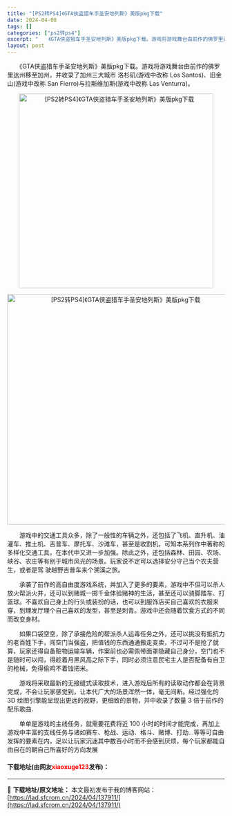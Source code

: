 ```yaml
---
title: "[PS2转PS4]《GTA侠盗猎车手圣安地列斯》美版pkg下载"
date: 2024-04-08
tags: []
categories: ["ps2转ps4"]
excerpt: "　　《GTA侠盗猎车手圣安地列斯》美版pkg下载。游戏将游戏舞台由前作的佛罗里达州移至加州，并收录了加州三大城市 洛杉矶(游戏中改称 Los Santos)、旧金山(游戏中改称 San Fierro)与拉斯维加斯(游戏中改称 Las Venturra)。 　　游戏中的交通工具众多，除了一般性的车辆之&hellip;"
layout: post
---
```


 <p>　　《GTA侠盗猎车手圣安地列斯》美版pkg下载。游戏将游戏舞台由前作的佛罗里达州移至加州，并收录了加州三大城市 洛杉矶(游戏中改称 Los Santos)、旧金山(游戏中改称 San Fierro)与拉斯维加斯(游戏中改称 Las Venturra)。</p> <p align="center"><img align="" border="0" src="https://lad.sfcrom.cn/wp-content/uploads/2024/04/20240408_6613f82779b1d.webp" width="450" alt="[PS2转PS4]《GTA侠盗猎车手圣安地列斯》美版pkg下载" /></p> <p align="center"><img align="" border="0" src="https://lad.sfcrom.cn/wp-content/uploads/2024/04/20240408_6613f827d2fb0.webp" width="533" alt="[PS2转PS4]《GTA侠盗猎车手圣安地列斯》美版pkg下载" /></p> <p>　　游戏中的交通工具众多，除了一般性的车辆之外，还包括了飞机、直升机、油灌车、推土机、吉普车、摩托车、沙滩车，甚至是收割机，可知本系列作中著称的多样化交通工具，在本代中又进一步加强。除此之外，还包括森林、田园、农场、峡谷、农庄等有别于城市风光的场景。玩家说不定可以选择安分守己当个农夫营生，或者是驾 驶越野吉普车来个溯溪之旅。</p> <p>　　承袭了前作的高自由度游戏系统，并加入了更多的要素，游戏中不但可以杀人放火帮派火并，还可以到赌城一掷千金体验赌神的生活，甚至还可以骑脚踏车、打篮球。不喜欢自己身上的行头或装扮的话，也可以到服饰店买自己喜欢的衣服来穿，到理发厅理个自己喜欢的发型，甚至是刺青。游戏中还会随着饮食方式的不同而改变身材。</p> <p>　　如果口袋空空，除了承接危险的帮派杀人运毒任务之外，还可以挑没有抵抗力的老百姓下手，闯空门当强盗，把值钱的东西通通搬走变卖，不过可不是抢了就算，玩家还得自备赃物运输车辆，作案前也必需佩带面罩隐藏自己身分，空门也不是随时可以闯，得趁着月黑风高之际下手，同时必须注意民宅主人是否配备有自卫的枪械，免得偷鸡不着蚀把米。</p> <p>　　游戏将采取最新的无接缝式读取技术，进入游戏后所有的读取动作都会在背景完成，不会让玩家感觉到，让本代广大的场景浑然一体，毫无间断。经过强化的 3D 绘图引擎能呈现出更远的视野，更细致的景物，并中收录了数量 3 倍于前作的配乐歌曲.</p> <p>　　单单是游戏的主线任务，就需要花费将近 100 小时的时间才能完成，再加上游戏中丰富的支线任务与诸如赛车、枪战、运动、格斗、赌博、打劫...等等可自由发挥的要素在内，足以让玩家沉迷其中数百小时而不会感到厌烦，每个玩家都能自由自在的朝自己所喜好的方向发展</p> <p><h4>下载地址(由网友<font color="red">xiaoxuge123</font>发布)：</h4></p> 

---
📖 **下载地址/原文地址：** 本文最初发布于我的博客网站：[https://lad.sfcrom.cn/2024/04/137911/](https://lad.sfcrom.cn/2024/04/137911/)
